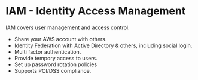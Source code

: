 # IAM - Identity Access Management

IAM covers user management and access control.

* Share your AWS account with others.
* Identity Federation with Active Directory & others, including social login.
* Multi factor authentication.
* Provide tempory access to users.
* Set up password rotation policies
* Supports PCI/DSS compliance.